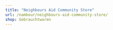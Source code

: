 ```yaml
---
title: "Neighbours Aid Community Store"
url: /nambour/neighbours-aid-community-store/
shop: Gebrauchtwaren
---
```

